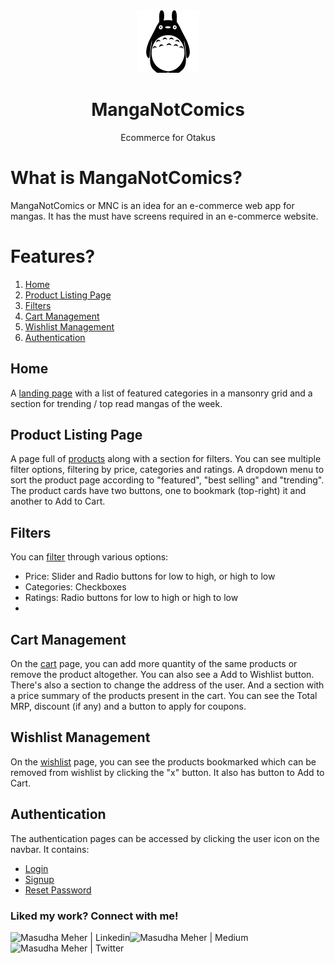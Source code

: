 <div align="center">
  <img src="images/logo.png" height="100" width="100" alt="mnc logo"/>
  
# MangaNotComics
  Ecommerce for Otakus 
</div>

# What is MangaNotComics?
MangaNotComics or MNC is an idea for an e-commerce web app for mangas. It has the must have screens required in an e-commerce website. 

# Features?
1. [Home](#home)
2. [Product Listing Page](#product-listing-page)
3. [Filters](#filters)
4. [Cart Management](#cart-management)
5. [Wishlist Management](#wishlist-management)
6. [Authentication](#authentication)

## Home
A [landing page](https://manganotcomics.netlify.app/) with a list of featured categories in a mansonry grid and a section for trending / top read mangas of the week.

## Product Listing Page 
A page full of [products](https://manganotcomics.netlify.app/component/product.html) along with a section for filters. You can see multiple filter options, filtering by price, categories and ratings.
A dropdown menu to sort the product page according to "featured", "best selling" and "trending".
The product cards have two buttons, one to bookmark (top-right) it and another to Add to Cart.

## Filters
You can [filter](https://manganotcomics.netlify.app/component/product.html#filter) through various options:
 - Price: Slider and Radio buttons for low to high, or high to low
 - Categories: Checkboxes
 - Ratings: Radio buttons for low to high or high to low
 -

## Cart Management
On the [cart](https://manganotcomics.netlify.app/component/cart.html) page, you can add more quantity of the same products or remove the product altogether. You can also see a Add to Wishlist button. 
There's also a section to change the address of the user. And a section with a price summary of the products present in the cart. You can see the Total MRP, discount (if any) and a button to apply for coupons.

## Wishlist Management
On the [wishlist](https://manganotcomics.netlify.app/component/wishlist.html) page, you can see the products bookmarked which can be removed from wishlist by clicking the "x" button. It also has button to Add to Cart. 

## Authentication
The authentication pages can be accessed by clicking the user icon on the navbar. It contains:
 - [Login](https://manganotcomics.netlify.app/#login-drawer)
 - [Signup](https://manganotcomics.netlify.app/#signup-drawer)
 - [Reset Password](https://manganotcomics.netlify.app/#password-drawer)

### Liked my work? Connect with me!
<a href="https://www.linkedin.com/in/masudhameher/" target="_blank">
  <img align="left" alt="Masudha Meher | Linkedin" src="https://img.shields.io/badge/LinkedIn-0077B5?style=for-the-badge&logo=linkedin&logoColor=white" />
</a>
<a href="https://samflab.medium.com/" target="_blank">
  <img align="left" alt="Masudha Meher | Medium" src="https://img.shields.io/badge/Medium-12100E?style=for-the-badge&logo=medium&logoColor=white" />
</a>
<a href="https://www.twitter.com/kasturimeh" target="_blank">
  <img align="left" alt="Masudha Meher | Twitter" src="https://img.shields.io/badge/Twitter-00ACEE?style=for-the-badge&logo=twitter&logoColor=white" />
</a>

<br/>
<br/>

